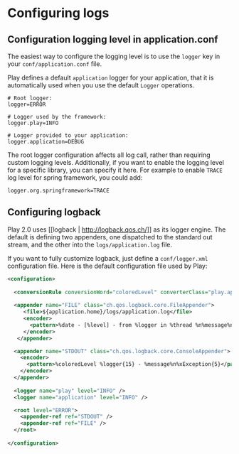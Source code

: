 # Configuring logs

## Configuration logging level in application.conf

The easiest way to configure the logging level is to use the `logger` key in your `conf/application.conf` file.

Play defines a default `application` logger for your application, that it is automatically used when you use the default `Logger` operations.

```properties
# Root logger:
logger=ERROR

# Logger used by the framework:
logger.play=INFO

# Logger provided to your application:
logger.application=DEBUG
```

The root logger configuration affects all log call, rather than requiring custom logging levels. Additionally, if you want to enable the logging level for a specific library, you can specify it here. For example to enable `TRACE` log level for spring framework, you could add:

```properties
logger.org.springframework=TRACE
```

## Configuring logback

Play 2.0 uses [[logback | http://logback.qos.ch/]] as its logger engine. The default is defining two appenders, one dispatched to the standard out stream, and the other into the `logs/application.log` file.

If you want to fully customize logback, just define a `conf/logger.xml` configuration file. Here is the default configuration file used by Play:

```xml
<configuration>
    
  <conversionRule conversionWord="coloredLevel" converterClass="play.api.Logger$ColoredLevel" />
  
  <appender name="FILE" class="ch.qos.logback.core.FileAppender">
     <file>${application.home}/logs/application.log</file>
     <encoder>
       <pattern>%date - [%level] - from %logger in %thread %n%message%n%xException%n</pattern>
     </encoder>
   </appender>

  <appender name="STDOUT" class="ch.qos.logback.core.ConsoleAppender">
    <encoder>
      <pattern>%coloredLevel %logger{15} - %message%n%xException{5}</pattern>
    </encoder>
  </appender>
  
  <logger name="play" level="INFO" />
  <logger name="application" level="INFO" />

  <root level="ERROR">
    <appender-ref ref="STDOUT" />
    <appender-ref ref="FILE" />
  </root>
  
</configuration>
```
